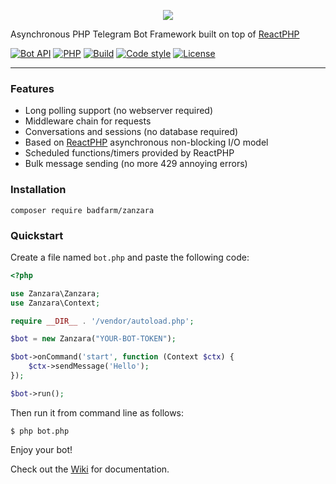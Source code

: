 <p align="center">
  <img src="https://github.com/badfarm/zanzara/blob/develop/zanzara_logo.png">
</p>

Asynchronous PHP Telegram Bot Framework built on top of [ReactPHP](https://reactphp.org/)

[![Bot API](https://img.shields.io/badge/Bot%20API-5.7%20(January%202022)-blue)](https://core.telegram.org/bots/api)
[![PHP](https://img.shields.io/badge/PHP-%3E%3D7.3-blue)](https://www.php.net/)
[![Build](https://github.com/badfarm/zanzara/actions/workflows/build.yml/badge.svg)](https://github.com/badfarm/zanzara/actions/workflows/build.yml)
[![Code style](https://img.shields.io/badge/code%20style-standard-green)](https://www.php-fig.org/psr/psr-2/)
[![License](https://img.shields.io/badge/license-MIT-green)](https://github.com/badfarm/zanzara/blob/develop/LICENSE.md)

---

### Features
* Long polling support (no webserver required)
* Middleware chain for requests
* Conversations and sessions (no database required)
* Based on [ReactPHP](https://reactphp.org/) asynchronous non-blocking I/O model
* Scheduled functions/timers provided by ReactPHP
* Bulk message sending (no more 429 annoying errors)

### Installation
```
composer require badfarm/zanzara
```
    
### Quickstart

Create a file named ```bot.php``` and paste the following code:

```php
<?php

use Zanzara\Zanzara;
use Zanzara\Context;

require __DIR__ . '/vendor/autoload.php';

$bot = new Zanzara("YOUR-BOT-TOKEN");

$bot->onCommand('start', function (Context $ctx) {
    $ctx->sendMessage('Hello');
});

$bot->run();
```

Then run it from command line as follows:

    $ php bot.php

Enjoy your bot!

Check out the [Wiki](https://github.com/badfarm/zanzara/wiki) for documentation.
